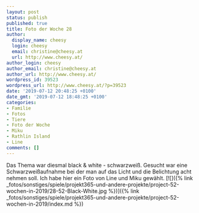 ```yaml
---
layout: post
status: publish
published: true
title: Foto der Woche 28
author:
  display_name: cheesy
  login: cheesy
  email: christine@cheesy.at
  url: http://www.cheesy.at/
author_login: cheesy
author_email: christine@cheesy.at
author_url: http://www.cheesy.at/
wordpress_id: 39523
wordpress_url: http://www.cheesy.at/?p=39523
date: '2019-07-12 20:48:25 +0100'
date_gmt: '2019-07-12 18:48:25 +0100'
categories:
- Familie
- Fotos
- Tiere
- Foto der Woche
- Miku
- Rathlin Island
- Line
comments: []
---
```

Das Thema war diesmal black & white - schwarzweiß. Gesucht war eine Schwarzweißaufnahme bei der man auf das Licht und die Belichtung acht nehmen soll. Ich habe hier ein Foto von Line und Miku gewählt.
[![]({% link _fotos/sonstiges/spiele/projekt365-und-andere-projekte/project-52-wochen-in-2019/28-52-Black-White.jpg %})]({% link _fotos/sonstiges/spiele/projekt365-und-andere-projekte/project-52-wochen-in-2019/index.md %})

